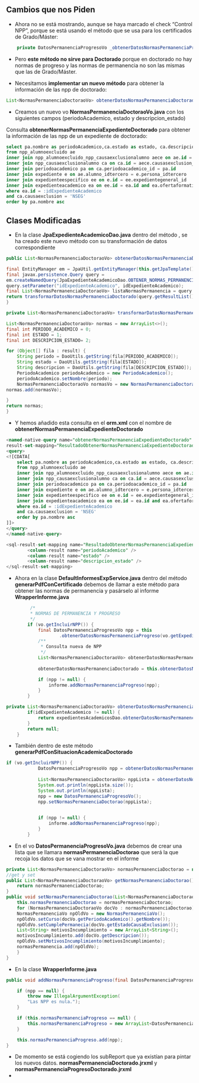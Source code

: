## Cambios que nos Piden

* Ahora no se está mostrando, aunque se haya marcado el check “Control NPP”, porque se está usando el método que se usa para los certificados de Grado/Máster:  

```java
	private DatosPermanenciaProgresoVo _obtenerDatosNormasPermanenciaProgreso_(final ExpedienteAcademico ea)  
```

* Pero **este método no sirve para Doctorado** porque en doctorado no hay normas de progreso y las normas de permanencia no son las mismas que las de Grado/Máster.

* Necesitamos **implementar un nuevo método** para obtener la información de las npp de doctorado:

```java
List<NormasPermanenciaDoctoraoVo> obtenerDatosNormasPermanenciaDoctorado (idExpedienteAcademico)  
```

* Creamos un nuevo vo **NormasPermanenciaDoctoraoVo.java** con los siguientes campos (periodoAcademico, estado y descripcion_estado)

Consulta  **obtenerNormasPermanenciaExpedienteDoctorado** para obtener la información de las npp de un expediente de doctorado:

```sql
select pa.nombre as periodoAcademico,ca.estado as estado, ca.descripcion as descripcion_estado
from npp_alumnoexcluido ae
inner join npp_alumnoexcluido_npp_causaexclusionalumno aece on ae.id = aece.npp_alumnoexcluido_id
inner join npp_causaexclusionalumno ca on ca.id = aece.causasexclusion_id
inner join periodoacademico pa on ca.periodoacademico_id = pa.id
inner join expediente e on ae.alumno_idtercero = e.persona_idtercero
inner join expedienteespecifico ee on e.id = ee.expedientegeneral_id
inner join expedienteacademico ea on ee.id = ea.id and ea.ofertaformativa_id = ae.ofertaformativa_id
where ea.id = :idExpedienteAcademico
and ca.causaexclusion = 'NSEG'
order by pa.nombre asc
```

## Clases Modificadas

* En la clase **JpaExpedienteAcademicoDao.java** dentro del método , se ha creado este nuevo método con su transformación de datos correspondiente

```java
public List<NormasPermanenciaDoctoraoVo> obtenerDatosNormasPermanenciaDoctorado(Long idExpedienteAcademico) {

final EntityManager em = JpaUtil.getEntityManager(this.getJpaTemplate().getEntityManagerFactory());
final javax.persistence.Query query =
em.createNamedQuery(JpaExpedienteAcademicoDao.OBTENER_NORMAS_PERMANENCIA_EXPEDIENTE_DOCTORADO);
query.setParameter("idExpedienteAcademico", idExpedienteAcademico);
final List<NormasPermanenciaDoctoraoVo> listaNormasPermanencia = query.getResultList();
return transformarDatosNormasPermanenciaDoctorado(query.getResultList());
}
```

```java
private List<NormasPermanenciaDoctoraoVo> transformarDatosNormasPermanenciaDoctorado(final List<Object[]> result) {

List<NormasPermanenciaDoctoraoVo> normas = new ArrayList<>();
final int PERIODO_ACADEMICO = 0;
final int ESTADO = 1;
final int DESCRIPCION_ESTADO= 2;

for (Object[] fila : result) {
	String periodo = DaoUtils.getString(fila[PERIODO_ACADEMICO]);
	String estado = DaoUtils.getString(fila[ESTADO]);
	String descripcion = DaoUtils.getString(fila[DESCRIPCION_ESTADO]);
	PeriodoAcademico periodoAcademico = new PeriodoAcademico();
	periodoAcademico.setNombre(periodo);
	NormasPermanenciaDoctoraoVo normasVo = new NormasPermanenciaDoctoraoVo(periodoAcademico, estado, descripcion);
normas.add(normasVo);

}
return normas;
}

```

* Y hemos añadido esta consulta en el **orm.xml** con el nombre  de **obtenerNormasPermanenciaExpedienteDoctorado**

```sql
<named-native-query name="obtenerNormasPermanenciaExpedienteDoctorado"
result-set-mapping="ResultadoObtenerNormasPermanenciaExpedienteDoctorado">
<query>
<![CDATA[
	select pa.nombre as periodoAcademico,ca.estado as estado, ca.descripcion as descripcion_estado
	from npp_alumnoexcluido ae
	inner join npp_alumnoexcluido_npp_causaexclusionalumno aece on ae.id = aece.npp_alumnoexcluido_id
	inner join npp_causaexclusionalumno ca on ca.id = aece.causasexclusion_id
	inner join periodoacademico pa on ca.periodoacademico_id = pa.id
	inner join expediente e on ae.alumno_idtercero = e.persona_idtercero
	inner join expedienteespecifico ee on e.id = ee.expedientegeneral_id
	inner join expedienteacademico ea on ee.id = ea.id and ea.ofertaformativa_id = ae.ofertaformativa_id
	where ea.id = :idExpedienteAcademico
	and ca.causaexclusion = 'NSEG'
	order by pa.nombre asc
]]>
</query>
</named-native-query>
```

```sql
<sql-result-set-mapping name="ResultadoObtenerNormasPermanenciaExpedienteDoctorado">
		<column-result name="periodoAcademico" />
		<column-result name="estado" />
		<column-result name="descripcion_estado" />
</sql-result-set-mapping>
```


* Ahora en la clase **DefaultInformesExpService.java** dentro del método **generarPdfConCertificado** debemos de llamar a este método para obtener las normas de permanencia y pasárselo al informe  **WrapperInforme.java**

```java
         /*
		 * NORMAS DE PERMANENCIA Y PROGRESO
		 */
		if (vo.getIncluirNPP()) {
			final DatosPermanenciaProgresoVo npp = this
					.obtenerDatosNormasPermanenciaProgreso(vo.getExpedienteAcademico());
			/**
			 * Consulta nueva de NPP
			 */
			List<NormasPermanenciaDoctoraoVo> obtenerDatosNormasPermanenciaDoctorado = new ArrayList<NormasPermanenciaDoctoraoVo>();
			
			obtenerDatosNormasPermanenciaDoctorado = this.obtenerDatosNormasPermanenciaDoctorado(vo.getExpedienteAcademico().getId());

			if (npp != null) {
				informe.addNormasPermanenciaProgreso(npp);
			}
		}
```

```java
private List<NormasPermanenciaDoctoraoVo> obtenerDatosNormasPermanenciaDoctorado(Long idExpedienteAcademico) {
		if(idExpedienteAcademico != null) {
			return expedientesAcademicosDao.obtenerDatosNormasPermanenciaDoctorado(idExpedienteAcademico);
		}
		return null;
	}
```

* También dentro de este método **generarPdfConSituacionAcademicaDoctorado** 
```java
if (vo.getIncluirNPP()) {
			DatosPermanenciaProgresoVo npp = obtenerDatosNormasPermanenciaProgreso(vo.getExpedienteAcademico());
			
			List<NormasPermanenciaDoctoraoVo> nppLista = obtenerDatosNormasPermanenciaDoctorado(vo.getExpedienteAcademico().getId());
			System.out.println(nppLista.size());
			System.out.println(nppLista);
			npp = new DatosPermanenciaProgresoVo();
			npp.setNormasPermanenciaDoctorao(nppLista);
			

			if (npp != null) {
				informe.addNormasPermanenciaProgreso(npp);
			}
		}
```

* En el vo **DatosPermanenciaProgresoVo.java**  debemos de crear una lista que se llamara **normasPermanenciaDoctorao** que será la que recoja los datos que se vana mostrar en el informe

```java
private List<NormasPermanenciaDoctoraoVo> normasPermanenciaDoctorao = new ArrayList<NormasPermanenciaDoctoraoVo>();
//get y set
public List<NormasPermanenciaDoctoraoVo> getNormasPermanenciaDoctorao() {
	return normasPermanenciaDoctorao;
}
public void setNormasPermanenciaDoctorao(List<NormasPermanenciaDoctoraoVo> normasPermanenciaDoctorao) {
	this.normasPermanenciaDoctorao = normasPermanenciaDoctorao;
	for (NormasPermanenciaDoctoraoVo docVo : normasPermanenciaDoctorao) {
	NormasPermanenciaVo npOldVo = new NormasPermanenciaVo();
	npOldVo.setCurso(docVo.getPeriodoAcademico().getNombre());
	npOldVo.setCumplePermanecia(docVo.getEstadoCausaExclusion());
	List<String> motivosIncumplimiento = new ArrayList<String>();
	motivosIncumplimiento.add(docVo.getDescripcion());
	npOldVo.setMotivosIncumplimiento(motivosIncumplimiento);
	normasPermanencia.add(npOldVo);
	}
}
```
* En la clase **WrapperInforme.java** 
```java
public void addNormasPermanenciaProgreso(final DatosPermanenciaProgresoVo npp) {

	if (npp == null) {
		throw new IllegalArgumentException(
		"Las NPP es nula.");
	}

	if (this.normasPermanenciaProgreso == null) {
		this.normasPermanenciaProgreso = new ArrayList<DatosPermanenciaProgresoVo>();
	}

	this.normasPermanenciaProgreso.add(npp);
}
```

* De momento se está cogiendo los subReport que ya existían para pintar los nuevos datos. **normasPermanenciaDoctorado.jrxml**  y  **normasPermanenciaProgresoDoctorado.jrxml**
* 